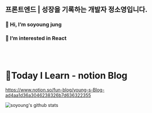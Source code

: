## 프론트엔드 | 성장을 기록하는 개발자 정소영입니다. 
### 👋 Hi, I’m soyoung jung 
### 👀 I’m interested in React
<br>
<br>

# 🍎Today I Learn - notion Blog
https://www.notion.so/fun-blog/young-s-Blog-ad4aa1d36a3046238326b7d636322355
<br>

![soyoung's github stats](https://github-readme-stats.vercel.app/api?username=thdud2262&show_icons=true)
